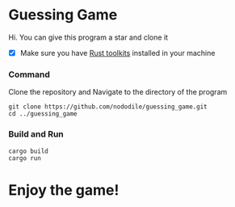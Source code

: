 # Guessing Game
Hi. 
You can give this program a star and clone it


- [x] Make sure you have [Rust toolkits](https://www.rust-lang.org/) installed in your machine

### Command
Clone the repository and Navigate to the directory of the program

```
git clone https://github.com/nododile/guessing_game.git
cd ../guessing_game
```

### Build and Run
```
cargo build
cargo run
```

# Enjoy the game!


